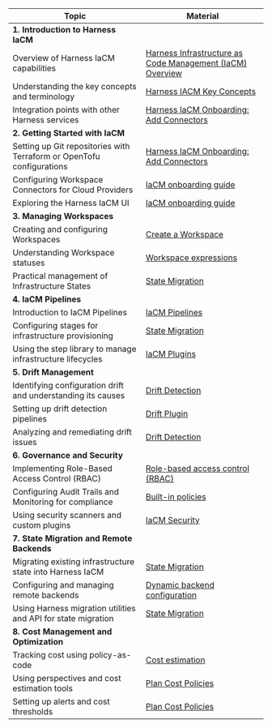 | Topic                                                                 | Material                                                                                                                                          |
| --------------------------------------------------------------------- | ------------------------------------------------------------------------------------------------------------------------------------------------- |
| **1. Introduction to Harness IaCM**                                 |                                                                                                                                                   |
| Overview of Harness IaCM capabilities                                 | [Harness Infrastructure as Code Management (IaCM) Overview](https://developer.harness.io/docs/infra-as-code-management/get-started/overview)      |
| Understanding the key concepts and terminology                        | [Harness IACM Key Concepts](https://developer.harness.io/docs/infra-as-code-management/get-started/key-concepts)                                  |
| Integration points with other Harness services                        | [Harness IaCM Onboarding: Add Connectors](https://developer.harness.io/docs/infra-as-code-management/get-started/onboarding-guide#add-connectors) |
| **2. Getting Started with IaCM**    |                                                                                                                                                   |
| Setting up Git repositories with Terraform or OpenTofu configurations | [Harness IaCM Onboarding: Add Connectors](https://developer.harness.io/docs/infra-as-code-management/get-started/onboarding-guide#add-connectors) |
| Configuring Workspace Connectors for Cloud Providers                  | [IaCM onboarding guide](https://developer.harness.io/docs/infra-as-code-management/get-started/onboarding-guide)                                  |
| Exploring the Harness IaCM UI                                         | [IaCM onboarding guide](https://developer.harness.io/docs/infra-as-code-management/get-started/onboarding-guide)                                  |
| **3. Managing Workspaces**                                               |                                                                                                                                                   |
| Creating and configuring Workspaces                                   | [Create a Workspace](https://developer.harness.io/docs/infra-as-code-management/use-iacm/create-workspace)                                      |
| Understanding Workspace statuses                                      | [Workspace expressions](https://developer.harness.io/docs/infra-as-code-management/workspaces/workspace-expressions/)                             |
| Practical management of Infrastructure States                         | [State Migration](https://developer.harness.io/docs/infra-as-code-management/remote-backends/state-migration/)                                    |
| **4. IaCM Pipelines**                                                    |                                                                                                                                                   |
| Introduction to IaCM Pipelines                                        | [IaCM Pipelines](https://developer.harness.io/docs/category/iacm-pipelines)                                                                       |
| Configuring stages for infrastructure provisioning                    | [State Migration](https://developer.harness.io/docs/infra-as-code-management/remote-backends/state-migration/)                                    |
| Using the step library to manage infrastructure lifecycles            | [IaCM Plugins](https://developer.harness.io/docs/category/plugins)                                                                                |
| **5. Drift Management**                                                  |                                                                                                                                                   |
| Identifying configuration drift and understanding its causes          | [Drift Detection](https://developer.harness.io/docs/infra-as-code-management/use-iacm/drift-detection)                                |
| Setting up drift detection pipelines                                  | [Drift Plugin](https://developer.harness.io/docs/infra-as-code-management/pipelines/iacm-plugins/terraform-plugins/#detect-drift)                 |
| Analyzing and remediating drift issues                                | [Drift Detection](https://developer.harness.io/docs/infra-as-code-management/use-iacm/drift-detection)                                |
| **6. Governance and Security**                                           |                                                                                                                                                   |
| Implementing Role-Based Access Control (RBAC)                         | [Role-based access control (RBAC)](https://developer.harness.io/docs/infra-as-code-management/project-setup/workspace-rbac)                       |
| Configuring Audit Trails and Monitoring for compliance                | [Built-in policies](https://developer.harness.io/docs/infra-as-code-management/policies/terraform-plan-cost-policy)                               |
| Using security scanners and custom plugins                            | [IaCM Security](https://developer.harness.io/docs/infra-as-code-management/iacm-security)                                                         |
| **7. State Migration and Remote Backends**                               |                                                                                                                                                   |
| Migrating existing infrastructure state into Harness IaCM             | [State Migration](https://developer.harness.io/docs/infra-as-code-management/remote-backends/state-migration/)                                    |
| Configuring and managing remote backends                              | [Dynamic backend configuration](https://developer.harness.io/docs/infra-as-code-management/remote-backends/init-configuration)                    |
| Using Harness migration utilities and API for state migration         | [State Migration](https://developer.harness.io/docs/infra-as-code-management/remote-backends/state-migration/)                                    |
| **8. Cost Management and Optimization**                                  |                                                                                                                                                   |
| Tracking cost using policy-as-code                                    | [Cost estimation](https://developer.harness.io/docs/infra-as-code-management/workspaces/cost-estimation/)                                         |
| Using perspectives and cost estimation tools                          | [Plan Cost Policies](https://developer.harness.io/docs/infra-as-code-management/policies/terraform-plan-cost-policy#plan-cost-policies)           |
| Setting up alerts and cost thresholds                                 | [Plan Cost Policies](https://developer.harness.io/docs/infra-as-code-management/policies/terraform-plan-cost-policy#plan-cost-policies)           |
